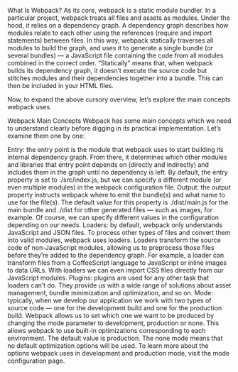 What Is Webpack?
As its core, webpack is a static module bundler. In a particular project, webpack treats all files and assets as modules. Under the hood, it relies on a dependency graph. A dependency graph describes how modules relate to each other using the references (require and import statements) between files. In this way, webpack statically traverses all modules to build the graph, and uses it to generate a single bundle (or several bundles) — a JavaScript file containing the code from all modules combined in the correct order. “Statically” means that, when webpack builds its dependency graph, it doesn’t execute the source code but stitches modules and their dependencies together into a bundle. This can then be included in your HTML files.

Now, to expand the above cursory overview, let’s explore the main concepts webpack uses.

Webpack Main Concepts
Webpack has some main concepts which we need to understand clearly before digging in its practical implementation. Let’s examine them one by one:

Entry: the entry point is the module that webpack uses to start building its internal dependency graph. From there, it determines which other modules and libraries that entry point depends on (directly and indirectly) and includes them in the graph until no dependency is left. By default, the entry property is set to ./src/index.js, but we can specify a different module (or even multiple modules) in the webpack configuration file.
Output: the output property instructs webpack where to emit the bundle(s) and what name to use for the file(s). The default value for this property is ./dist/main.js for the main bundle and ./dist for other generated files — such as images, for example. Of course, we can specify different values in the configuration depending on our needs.
Loaders: by default, webpack only understands JavaScript and JSON files. To process other types of files and convert them into valid modules, webpack uses loaders. Loaders transform the source code of non-JavaScript modules, allowing us to preprocess those files before they’re added to the dependency graph. For example, a loader can transform files from a CoffeeScript language to JavaScript or inline images to data URLs. With loaders we can even import CSS files directly from our JavaScript modules.
Plugins: plugins are used for any other task that loaders can’t do. They provide us with a wide range of solutions about asset management, bundle minimization and optimization, and so on.
Mode: typically, when we develop our application we work with two types of source code — one for the development build and one for the production build. Webpack allows us to set which one we want to be produced by changing the mode parameter to development, production or none. This allows webpack to use built-in optimizations corresponding to each environment. The default value is production. The none mode means that no default optimization options will be used. To learn more about the options webpack uses in development and production mode, visit the mode configuration page.

